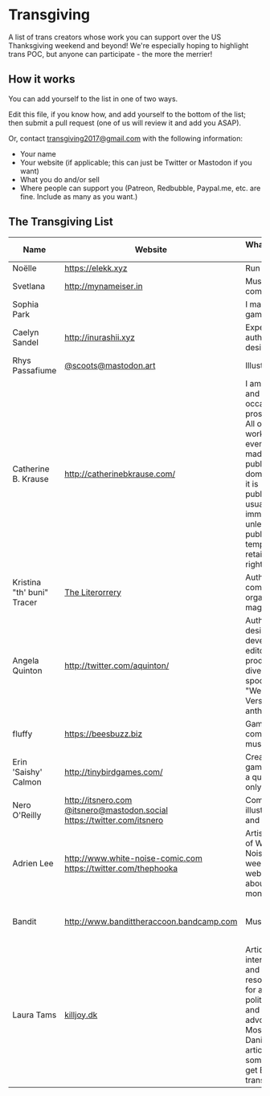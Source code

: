 ﻿# Transgiving
A list of trans creators whose work you can support over the US Thanksgiving weekend and beyond! We're especially hoping to highlight trans POC, but anyone can participate - the more the merrier!

## How it works
You can add yourself to the list in one of two ways.

Edit this file, if you know how, and add yourself to the bottom of the list; then submit a pull request (one of us will review it and add you ASAP).

Or, contact transgiving2017@gmail.com with the following information:

* Your name
* Your website (if applicable; this can just be Twitter or Mastodon if you want)
* What you do and/or sell
* Where people can support you (Patreon, Redbubble, Paypal.me, etc. are fine. Include as many as you want.)

## The Transgiving List

| Name | Website | What do you do? | Where can we support you? |
| ---- | ------- | --------------- | ------------------------- |
| Noëlle | https://elekk.xyz | Run the site | https://www.patreon.com/noelleanthony |
| Svetlana | http://mynameiser.in | Music composer | http://bandcamp.mynameiser.in/ |
| Sophia Park |  | I make video games | http://sophiapark.itch.io/ |
| Caelyn Sandel | http://inurashii.xyz | Experimental author and designer | http://patreon.com/inurashii |
| Rhys Passafiume | [@scoots@mastodon.art](https://mastodon.art/@scoots) | Illustrator | https://www.redbubble.com/people/hoboriss, https://www.patreon.com/xenocat |
| Catherine B. Krause | http://catherinebkrause.com/ | I am a poet and occasional prose writer. All of my work is eventually made public-domain after it is published, usually immediately unless the publisher temporarily retains rights. | [Liberapay](https://en.liberapay.com/catherinebkrause/)<br/>[PayPal](https://www.paypal.me/catherinebkrause)<br>[Smashwords](https://www.smashwords.com/profile/view/catherinebkrause) (by setting your own price for one of my otherwise free books) |
| Kristina "th' buni" Tracer | [The Literorrery](http://orrery.prismaticmedia.com) | Author, community organizer, mage | [Patreon](http://patreon.com/literorrery)<br/>[The Orrery Gift Shop](http://orrery.prismaticmedia.com/giftshop/) |
| Angela Quinton | http://twitter.com/aquinton/ | Author, designer, developer, editor & producer of diverse + spooky "Werewolves Versus" anthologies | https://gumroad.com/argylewerewolf, https://www.patreon.com/argylewerewolf
| fluffy | https://beesbuzz.biz | Games, comics, and music! | [Patreon](http://patreon.com/fluffy), [general aggregated storefront](https://biz.beesbuzz.biz) |
| Erin 'Saishy' Calmon | http://tinybirdgames.com/ | Create indie games with a queer-only team | https://www.patreon.com/TinyBirdGames |
| Nero O'Reilly | http://itsnero.com<br>[@itsnero@mastodon.social](https://mastodon.social/@itsnero)<br>https://twitter.com/itsnero | Comics, illustration, and design | https://patreon.com/carnivoreplanet<br>https://patreon.com/betonbrut<br>https://shop.itsnero.com |
| Adrien Lee | http://www.white-noise-comic.com<br>https://twitter.com/thephooka | Artist/author of White Noise, a weekly webcomic about queer monsters | https://patreon.com/thephooka<br>Also, by reading my comic online with adblock off, and by spreading the word to people you think might like my work! |
| Bandit | http://www.bandittheraccoon.bandcamp.com | Musician | Help to sell a few copies of my work to relaunch my music career on my own. I'd be making my next release with them all credited for their support. |
| Laura Tams | [killjoy.dk](https://killjoy.dk/en) | Articles, interviews and resources for and with politicians and trans advocates. Mostly Danish articles that sometimes get English-translation | If you have money: https://www.patreon.com/killjoydk - but referral links help tons, too |
